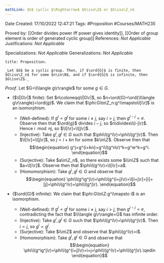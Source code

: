 ```yaml
---
mathLink: $G$ cyclic $\Rightarrow$ $G\iso\Z$ or $G\iso\Z_n$
---
```


<div class="topSpace"></div>

Date Created: 17/10/2022 12:47:21
Tags: #Proposition #Courses/MATH235

Proved by: [[Order divides power iff power gives identity]], [[Order of group element is order of generated cyclic group]]
References: _Not Applicable_
Justifications: _Not Applicable_

Specializations: _Not Applicable_
Generalizations: _Not Applicable_

``` ad-Proposition
title: Proposition.

_Let $G$ be a cyclic group. Then, if $\ord{G}$ is finite, then $G\iso\Z_n$ for some $n\in\N$, and if $\ord{G}$ is infinite, then $G\iso\Z$._

```

_Proof_. Let $G=\l\langle g\r\rangle$ for some $g\in G$.
* ($\l|G\r|$ finite): Set $n\coloneqq\l|G\r|$, so $n=\ord{G}=\ord{\l\langle g\r\rangle}=\ord{g}$. We claim that $\phi:G\to\Z_n:g^i\mapsto\l[i\r]$ is an isomorphism.
    * (Well-defined): If $g^i=g^j$ for some $i\neq j$, say $i>j$, then $g^{i-j}=e$. Observe then that $\ord{g}$ divides $i-j$, so $n\divides\l(i-j\r)$. Hence $i\mod{n}j$, so $\l[i\r]=\l[j\r]$.
    * (Injective): Take $g^i,g^j\in G$ such that $\phi\l(g^i\r)=\phi\l(g^j\r)$. Then $\l[i\r]=\l[j\r]$, so $j=i+kn$ for some $k\in\Z$. Observe then that
    $$\begin{equation}
        g^j=g^{i+kn}=g^i\l(g^n\r)^k=g^ie^k=g^i.
    \end{equation}$$
    * (Surjective): Take $a\in\Z_n$, so there exists some $i\in\Z$ such that $a=\l[i\r]$. Observe then that $\phi\l(g^i\r)=\l[i\r]=a$.
    * (Homomorphism): Take $g^i,g^j\in G$ and observe that
    $$\begin{equation}
        \phi\l(g^ig^j\r)=\phi\l(g^{i+j}\r)=\l[i+j\r]=[i]+[j]=\phi\l(g^i\r)+\phi\l(g^j\r).
    \end{equation}$$

* ($\ord{G}$ infinite): We claim that $\phi:G\to\Z:g^i\mapsto i$ is an isomorphism.
    * (Well-defined): If $g^i=g^j$ for some $i\neq j$, say $i>j$, then $g^{i-j}=e$, contradicting the fact that $\l\langle g\r\rangle=G$ has infinite order.
    * (Injective): Take $g^i,g^j\in G$ such that $\phi\l(g^i\r)=\phi\l(g^j\r)$. Then $i=j$, so $g^i=g^j$.
    * (Surjective): Take $i\in\Z$ and observe that $\phi\l(g^i\r)=i$.
    * (Homomorphism): Take $g^i,g^j\in G$ and observe that
    $$\begin{equation}
        \phi\l(g^ig^j\r)=\phi\l(g^{i+j}\r)=i+j=\phi\l(g^i\r)+\phi\l(g^j\r).\qedin
    \end{equation}$$
